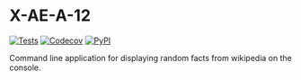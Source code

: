 # X-AE-A-12

[![Tests](https://github.com/SpencerOfwiti/X-AE-A-12/workflows/Tests/badge.svg)](https://github.com/SpencerOfwiti/X-AE-A-12/actions?workflow=Tests)
[![Codecov](https://codecov.io/gh/SpencerOfwiti/X-AE-A-12/branch/master/graph/badge.svg)](https://codecov.io/gh/SpencerOfwiti/X-AE-A-12)
[![PyPI](https://img.shields.io/pypi/v/x-ae-a-12.svg)](https://pypi.org/project/x-ae-a-12/)

Command line application for displaying random facts from wikipedia on the console.
